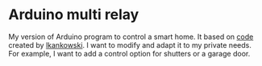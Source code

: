 # Arduino multi relay

My version of Arduino program to control a smart home.
It based on [code](https://github.com/lkankowski/arduino-multi-relay) created by [lkankowski](https://github.com/lkankowski). I want to modify and adapt it to my private needs. For example, I want to add a control option for shutters or a garage door.

